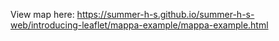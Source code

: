 View map here: https://summer-h-s.github.io/summer-h-s-web/introducing-leaflet/mappa-example/mappa-example.html
